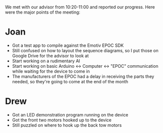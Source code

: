 <!-- 
.. title: Advisor Meeting 3
.. slug: advisor-meeting-3
.. date: 2014-11-19 19:35:00 UTC-08:00
.. tags: 
.. link: 
.. description: 
.. type: text
.. author: phora
-->

We met with our advisor from 10:20-11:00 and reported our progress. Here were the major points of the meeting:
# Joan
* Got a test app to compile against the Emotiv EPOC SDK
* Still confused on how to layout the sequence diagrams, so I put those on Google Drive for the advisor to look at
* Start working on a rudimentary AI
* Start working on basic Arduino <-> Computer <-> "EPOC" communication while waiting for the device to come in
* The manufacturers of the EPOC had a delay in receiving the parts they needed, so they're going to come at the end of the month
# Drew
* Got an LED demonstration program running on the device
* Got the front two motors hooked up to the device
* Still puzzled on where to hook up the back tow motors
